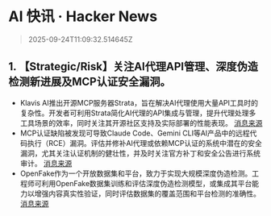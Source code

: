 # AI 快讯 · Hacker News

> 2025-09-24T11:09:32.514645Z

## 1. 【Strategic/Risk】关注AI代理API管理、深度伪造检测新进展及MCP认证安全漏洞。

- Klavis AI推出开源MCP服务器Strata，旨在解决AI代理使用大量API工具时的复杂性。开发者可利用Strata简化AI代理的API集成与管理，提升代理处理多工具场景的效率，同时关注其开源社区支持及实际部署的性能表现。 [消息来源](https://www.klavis.ai/)
- MCP认证缺陷被发现可导致Claude Code、Gemini CLI等AI产品中的远程代码执行（RCE）漏洞。评估并修补AI代理或依赖MCP认证的系统中潜在的安全漏洞，尤其关注认证机制的健壮性，并及时关注官方补丁和安全公告进行系统审计。 [消息来源](https://verialabs.com/blog/from-mcp-to-shell/)
- OpenFake作为一个开放数据集和平台，致力于实现大规模深度伪造检测。工程师可利用OpenFake数据集训练和评估深度伪造检测模型，或集成其平台能力以增强内容真实性验证，同时评估数据集的覆盖范围和平台检测的准确性。 [消息来源](https://arxiv.org/abs/2509.09495)
